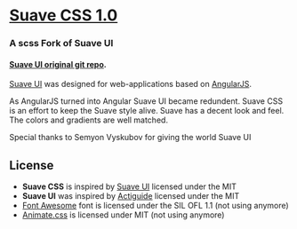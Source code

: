 # [Suave CSS 1.0](http://cluser404.github.io/suave-css)
### A scss Fork of Suave UI

#### [Suave UI original git repo](http://uoziod.github.io/suave-ui).

[Suave UI](https://uoziod.github.io/suave-ui/demo/) was designed for web-applications based on [AngularJS](http://angularjs.org).

As AngularJS turned into Angular Suave UI became redundent.
Suave CSS is an effort to keep the Suave style alive.
Suave has a decent look and feel. The colors and gradients are well matched.

Special thanks to Semyon Vyskubov for giving the world Suave UI

## License

- **Suave CSS** is inspired by [Suave UI](http://uoziod.github.io/suave-ui) licensed under the MIT
- **Suave UI** was inspired by [Actiguide](https://github.com/tansky/actiguide) licensed under the MIT
- [Font Awesome](http://fontawesome.io/) font is licensed under the SIL OFL 1.1 (not using anymore)
- [Animate.css](http://daneden.github.io/animate.css/) is licensed under MIT (not using anymore)
